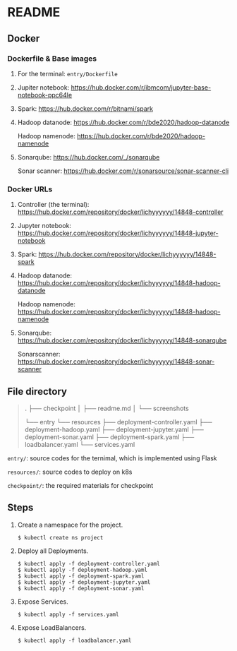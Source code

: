 # README

## Docker 

### Dockerfile & Base images

1. For the terminal: ```entry/Dockerfile```

2. Jupiter notebook: https://hub.docker.com/r/ibmcom/jupyter-base-notebook-ppc64le

3. Spark: https://hub.docker.com/r/bitnami/spark

4. Hadoop datanode: https://hub.docker.com/r/bde2020/hadoop-datanode 

   Hadoop namenode: https://hub.docker.com/r/bde2020/hadoop-namenode

5. Sonarqube: https://hub.docker.com/_/sonarqube

   Sonar scanner: https://hub.docker.com/r/sonarsource/sonar-scanner-cli



### Docker URLs

1. Controller (the terminal): https://hub.docker.com/repository/docker/lichyyyyyy/14848-controller

2. Jupyter notebook: https://hub.docker.com/repository/docker/lichyyyyyy/14848-jupyter-notebook

3. Spark: https://hub.docker.com/repository/docker/lichyyyyyy/14848-spark

4. Hadoop datanode: https://hub.docker.com/repository/docker/lichyyyyyy/14848-hadoop-datanode

   Hadoop namenode: https://hub.docker.com/repository/docker/lichyyyyyy/14848-hadoop-namenode

5. Sonarqube: https://hub.docker.com/repository/docker/lichyyyyyy/14848-sonarqube

   Sonarscanner: https://hub.docker.com/repository/docker/lichyyyyyy/14848-sonar-scanner



## File directory

> .
> ├── checkpoint
> │   ├── readme.md
> │   └── screenshots
>
> └── entry 
> └── resources
>     ├── deployment-controller.yaml
>     ├── deployment-hadoop.yaml
>     ├── deployment-jupyter.yaml
>     ├── deployment-sonar.yaml
>     ├── deployment-spark.yaml
>     ├── loadbalancer.yaml
>     └── services.yaml

```entry/```: source codes for the ternimal, which is implemented using Flask

```resources/```: source codes to deploy on k8s

```checkpoint/```: the required materials for checkpoint



## Steps

1. Create a namespace for the project.

   ```shell
   $ kubectl create ns project
   ```

2. Deploy all Deployments.

   ```shell
   $ kubectl apply -f deployment-controller.yaml
   $ kubectl apply -f deployment-hadoop.yaml
   $ kubectl apply -f deployment-spark.yaml
   $ kubectl apply -f deployment-jupyter.yaml
   $ kubectl apply -f deployment-sonar.yaml
   ```

3. Expose Services.

   ```shell
   $ kubectl apply -f services.yaml
   ```

4. Expose LoadBalancers.

   ```shell
   $ kubectl apply -f loadbalancer.yaml
   ```

   

